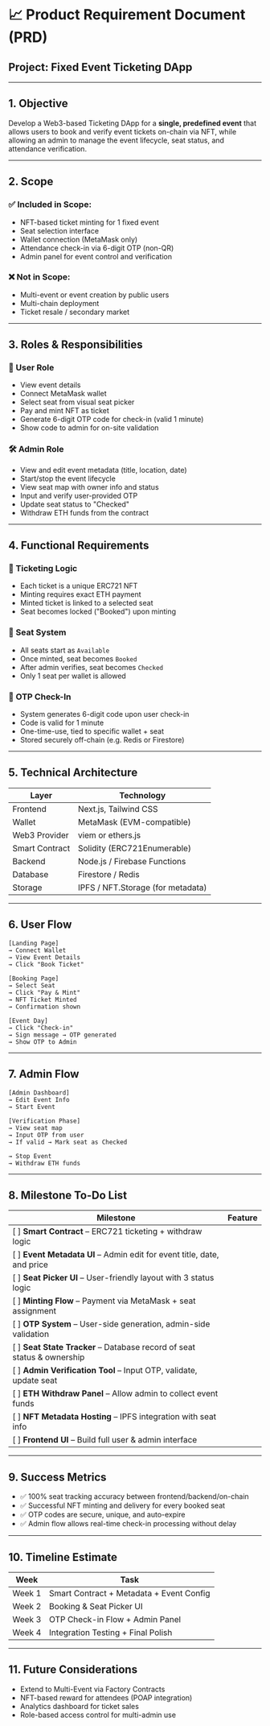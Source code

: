 # 📈 Product Requirement Document (PRD)

## Project: Fixed Event Ticketing DApp

---

## 1. Objective

Develop a Web3-based Ticketing DApp for a **single, predefined event** that allows users to book and verify event tickets on-chain via NFT, while allowing an admin to manage the event lifecycle, seat status, and attendance verification.

---

## 2. Scope

### ✅ Included in Scope:

* NFT-based ticket minting for 1 fixed event
* Seat selection interface
* Wallet connection (MetaMask only)
* Attendance check-in via 6-digit OTP (non-QR)
* Admin panel for event control and verification

### ❌ Not in Scope:

* Multi-event or event creation by public users
* Multi-chain deployment
* Ticket resale / secondary market

---

## 3. Roles & Responsibilities

### 👤 User Role

* View event details
* Connect MetaMask wallet
* Select seat from visual seat picker
* Pay and mint NFT as ticket
* Generate 6-digit OTP code for check-in (valid 1 minute)
* Show code to admin for on-site validation

### 🛠️ Admin Role

* View and edit event metadata (title, location, date)
* Start/stop the event lifecycle
* View seat map with owner info and status
* Input and verify user-provided OTP
* Update seat status to "Checked"
* Withdraw ETH funds from the contract

---

## 4. Functional Requirements

### 🎫 Ticketing Logic

* Each ticket is a unique ERC721 NFT
* Minting requires exact ETH payment
* Minted ticket is linked to a selected seat
* Seat becomes locked ("Booked") upon minting

### 💼 Seat System

* All seats start as `Available`
* Once minted, seat becomes `Booked`
* After admin verifies, seat becomes `Checked`
* Only 1 seat per wallet is allowed

### 🔐 OTP Check-In

* System generates 6-digit code upon user check-in
* Code is valid for 1 minute
* One-time-use, tied to specific wallet + seat
* Stored securely off-chain (e.g. Redis or Firestore)

---

## 5. Technical Architecture

| Layer          | Technology                        |
| -------------- | --------------------------------- |
| Frontend       | Next.js, Tailwind CSS             |
| Wallet         | MetaMask (EVM-compatible)         |
| Web3 Provider  | viem or ethers.js                 |
| Smart Contract | Solidity (ERC721Enumerable)       |
| Backend        | Node.js / Firebase Functions      |
| Database       | Firestore / Redis                 |
| Storage        | IPFS / NFT.Storage (for metadata) |

---

## 6. User Flow

```plaintext
[Landing Page]
→ Connect Wallet
→ View Event Details
→ Click "Book Ticket"

[Booking Page]
→ Select Seat
→ Click "Pay & Mint"
→ NFT Ticket Minted
→ Confirmation shown

[Event Day]
→ Click "Check-in"
→ Sign message → OTP generated
→ Show OTP to Admin
```

---

## 7. Admin Flow

```plaintext
[Admin Dashboard]
→ Edit Event Info
→ Start Event

[Verification Phase]
→ View seat map
→ Input OTP from user
→ If valid → Mark seat as Checked

→ Stop Event
→ Withdraw ETH funds
```

---

## 8. Milestone To-Do List

| Milestone                                                                | Feature |
| ------------------------------------------------------------------------ | ------- |
| \[ ] **Smart Contract** – ERC721 ticketing + withdraw logic              |         |
| \[ ] **Event Metadata UI** – Admin edit for event title, date, and price |         |
| \[ ] **Seat Picker UI** – User-friendly layout with 3 status logic       |         |
| \[ ] **Minting Flow** – Payment via MetaMask + seat assignment           |         |
| \[ ] **OTP System** – User-side generation, admin-side validation        |         |
| \[ ] **Seat State Tracker** – Database record of seat status & ownership |         |
| \[ ] **Admin Verification Tool** – Input OTP, validate, update seat      |         |
| \[ ] **ETH Withdraw Panel** – Allow admin to collect event funds         |         |
| \[ ] **NFT Metadata Hosting** – IPFS integration with seat info          |         |
| \[ ] **Frontend UI** – Build full user & admin interface                 |         |

---

## 9. Success Metrics

* ✅ 100% seat tracking accuracy between frontend/backend/on-chain
* ✅ Successful NFT minting and delivery for every booked seat
* ✅ OTP codes are secure, unique, and auto-expire
* ✅ Admin flow allows real-time check-in processing without delay

---

## 10. Timeline Estimate

| Week   | Task                                     |
| ------ | ---------------------------------------- |
| Week 1 | Smart Contract + Metadata + Event Config |
| Week 2 | Booking & Seat Picker UI                 |
| Week 3 | OTP Check-in Flow + Admin Panel          |
| Week 4 | Integration Testing + Final Polish       |

---

## 11. Future Considerations

* Extend to Multi-Event via Factory Contracts
* NFT-based reward for attendees (POAP integration)
* Analytics dashboard for ticket sales
* Role-based access control for multi-admin use

